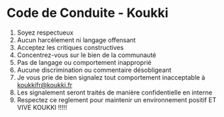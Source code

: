 # Code de Conduite - Koukki

1. Soyez respectueux
2. Aucun harcèlement ni langage offensant
3. Acceptez les critiques constructives
4. Concentrez-vous sur le bien de la communauté
5. Pas de langage ou comportement inapproprié
6. Aucune discrimination ou commentaire désobligeant
7. Je vous prie de bien signalez tout comportement inacceptable à koukkifr@koukki.fr
8. Les signalement seront traités de manière confidentielle en interne
9. Respectez ce reglement pour maintenir un environnement positif
ET VIVE KOUKKI !!!!!
